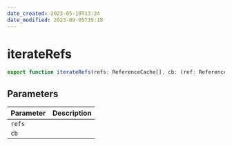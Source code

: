 ```yaml
---
date_created: 2023-05-19T13:24
date_modified: 2023-09-05T19:18
---
```

# iterateRefs

```ts
export function iterateRefs(refs: ReferenceCache[], cb: (ref: ReferenceCache) => boolean | void): boolean;
```

## Parameters

| Parameter | Description |
|-----------|-------------|
| `refs` | |
| `cb` | |
